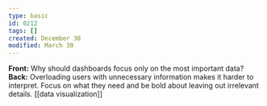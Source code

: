 ```yaml
---
type: basic
id: 0212
tags: []
created: December 30
modified: March 30
---
```


**Front:** Why should dashboards focus only on the most important data?  
**Back:** Overloading users with unnecessary information makes it harder to interpret. Focus on what they need and be bold about leaving out irrelevant details.
[[data visualization]]